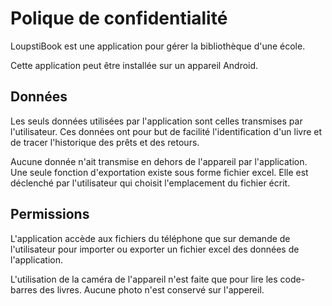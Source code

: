 # Polique de confidentialité

LoupstiBook est une application pour gérer la bibliothèque d'une école.

Cette application peut être installée sur un appareil Android.

## Données 

Les seuls données utilisées par l'application sont celles transmises par l'utilisateur. Ces données ont pour but de facilité l'identification d'un livre et de tracer l'historique des prêts et des retours.

Aucune donnée n'ait transmise en dehors de l'appareil par l'application. Une seule fonction d'exportation existe sous forme fichier excel. Elle est déclenché par l'utilisateur qui choisit l'emplacement du fichier écrit.

## Permissions

L'application accède aux fichiers du téléphone que sur demande de l'utilisateur pour importer  ou exporter un fichier excel des données de l'application.

L'utilisation de la caméra de l'appareil n'est faite que pour lire les code-barres des livres. Aucune photo n'est conservé sur l'appereil.

